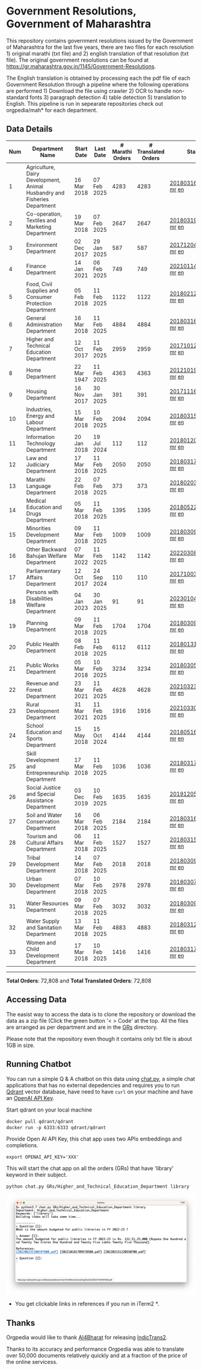 # Government Resolutions, Government of Maharashtra

This repository contains government resolutions issued by the Government of Maharashtra for the last five years, there are two files for each resolution 1) original marathi (txt file) and 2) english translation of that resolution (txt file). The original government resolutions can be found at https://gr.maharashtra.gov.in/1145/Government-Resolutions.

The English translation is obtained by processing each the pdf file of each Government Resolution through a pipeline where the following operations are performed 1) Download the file using crawler 2) OCR to handle non-standard fonts 3) paragraph detection 4) table  detection 5) translation to English. This pipeline is run in sepearate repositories check out orgpedia/mah* for each department.


## Data Details

| Num | Department Name | Start Date | Last Date | # Marathi Orders | # Translated Orders | Starting Order | Last Order |
| --- | --------------- | ---------- | --------- | ---------------- | ------------------- | -------------- | ---------- |
| 1 | Agriculture, Dairy Development, Animal Husbandry and Fisheries Department | 16 Mar 2018 | 07 Feb 2025 | 4283 | 4283 | [201803161624182101.pdf](https://gr.maharashtra.gov.in/Site/Upload/Government%20Resolutions/English/201803161624182101.pdf) [mr](GRs/Agriculture,_Dairy_Development,_Animal_Husbandry_and_Fisheries_Department/201803161624182101.pdf.mr.txt) [en](GRs/Agriculture,_Dairy_Development,_Animal_Husbandry_and_Fisheries_Department/201803161624182101.pdf.en.txt) | [202502071823520801.pdf](https://gr.maharashtra.gov.in/Site/Upload/Government%20Resolutions/English/202502071823520801.pdf) [mr](GRs/Agriculture,_Dairy_Development,_Animal_Husbandry_and_Fisheries_Department/202502071823520801.pdf.mr.txt) [en](GRs/Agriculture,_Dairy_Development,_Animal_Husbandry_and_Fisheries_Department/202502071823520801.pdf.en.txt) |
| 2 | Co-operation, Textiles and Marketing Department | 19 Mar 2018 | 07 Feb 2025 | 2647 | 2647 | [201803191257576702.pdf](https://gr.maharashtra.gov.in/Site/Upload/Government%20Resolutions/English/201803191257576702.pdf) [mr](GRs/Co-operation,_Textiles_and_Marketing_Department/201803191257576702.pdf.mr.txt) [en](GRs/Co-operation,_Textiles_and_Marketing_Department/201803191257576702.pdf.en.txt) | [202502071129106902.pdf](https://gr.maharashtra.gov.in/Site/Upload/Government%20Resolutions/English/202502071129106902....pdf) [mr](GRs/Co-operation,_Textiles_and_Marketing_Department/202502071129106902.pdf.mr.txt) [en](GRs/Co-operation,_Textiles_and_Marketing_Department/202502071129106902.pdf.en.txt) |
| 3 | Environment Department | 02 Dec 2017 | 29 Jan 2025 | 587 | 587 | [201712041147216904.pdf](https://gr.maharashtra.gov.in/Site/Upload/Government%20Resolutions/English/201712041147216904.pdf) [mr](GRs/Environment_Department/201712041147216904.pdf.mr.txt) [en](GRs/Environment_Department/201712041147216904.pdf.en.txt) | [202501291632499904.pdf](https://gr.maharashtra.gov.in/Site/Upload/Government%20Resolutions/English/202501291632499904.pdf) [mr](GRs/Environment_Department/202501291632499904.pdf.mr.txt) [en](GRs/Environment_Department/202501291632499904.pdf.en.txt) |
| 4 | Finance Department | 14 Jan 2021 | 06 Feb 2025 | 749 | 749 | [202101141237329905.pdf](https://gr.maharashtra.gov.in/Site/Upload/Government%20Resolutions/English/202101141237329905.pdf) [mr](GRs/Finance_Department/202101141237329905.pdf.mr.txt) [en](GRs/Finance_Department/202101141237329905.pdf.en.txt) | [202502061531209905.pdf](https://gr.maharashtra.gov.in/Site/Upload/Government%20Resolutions/English/202502061531209905.pdf) [mr](GRs/Finance_Department/202502061531209905.pdf.mr.txt) [en](GRs/Finance_Department/202502061531209905.pdf.en.txt) |
| 5 | Food, Civil Supplies and Consumer Protection Department | 05 Feb 2018 | 11 Feb 2025 | 1122 | 1122 | [201802121244545806.pdf](https://gr.maharashtra.gov.in/Site/Upload/Government%20Resolutions/English/201802121244545806.pdf) [mr](GRs/Food,_Civil_Supplies_and_Consumer_Protection_Department/201802121244545806.pdf.mr.txt) [en](GRs/Food,_Civil_Supplies_and_Consumer_Protection_Department/201802121244545806.pdf.en.txt) | [202502111453271906.pdf](https://gr.maharashtra.gov.in/Site/Upload/Government%20Resolutions/English/202502111453271906.pdf) [mr](GRs/Food,_Civil_Supplies_and_Consumer_Protection_Department/202502111453271906.pdf.mr.txt) [en](GRs/Food,_Civil_Supplies_and_Consumer_Protection_Department/202502111453271906.pdf.en.txt) |
| 6 | General Administration Department | 16 Mar 2018 | 11 Feb 2025 | 4884 | 4884 | [201803161224022707.pdf](https://gr.maharashtra.gov.in/Site/Upload/Government%20Resolutions/English/201803161224022707.pdf) [mr](GRs/General_Administration_Department/201803161224022707.pdf.mr.txt) [en](GRs/General_Administration_Department/201803161224022707.pdf.en.txt) | [202502111256460207.pdf](https://gr.maharashtra.gov.in/Site/Upload/Government%20Resolutions/English/202502111256460207.pdf) [mr](GRs/General_Administration_Department/202502111256460207.pdf.mr.txt) [en](GRs/General_Administration_Department/202502111256460207.pdf.en.txt) |
| 7 | Higher and Technical Education Department | 12 Oct 2017 | 11 Feb 2025 | 2959 | 2959 | [201710121514029708.pdf](https://gr.maharashtra.gov.in/Site/Upload/Government%20Resolutions/English/201710121514029708.pdf) [mr](GRs/Higher_and_Technical_Education_Department/201710121514029708.pdf.mr.txt) [en](GRs/Higher_and_Technical_Education_Department/201710121514029708.pdf.en.txt) | [202502111618316108.pdf](https://gr.maharashtra.gov.in/Site/Upload/Government%20Resolutions/English/202502111618316108.pdf) [mr](GRs/Higher_and_Technical_Education_Department/202502111618316108.pdf.mr.txt) [en](GRs/Higher_and_Technical_Education_Department/202502111618316108.pdf.en.txt) |
| 8 | Home Department | 22 Mar 1947 | 11 Feb 2025 | 4363 | 4363 | [201210191648552129.pdf](https://gr.maharashtra.gov.in/Site/Upload/Government%20Resolutions/English/201210191648552129.pdf) [mr](GRs/Home_Department/201210191648552129.pdf.mr.txt) [en](GRs/Home_Department/201210191648552129.pdf.en.txt) | [202502111510300129.pdf](https://gr.maharashtra.gov.in/Site/Upload/Government%20Resolutions/English/202502111510300129.pdf) [mr](GRs/Home_Department/202502111510300129.pdf.mr.txt) [en](GRs/Home_Department/202502111510300129.pdf.en.txt) |
| 9 | Housing Department | 16 Nov 2017 | 30 Jan 2025 | 391 | 391 | [201711161447076609.pdf](https://gr.maharashtra.gov.in/Site/Upload/Government%20Resolutions/English/201711161447076609.pdf) [mr](GRs/Housing_Department/201711161447076609.pdf.mr.txt) [en](GRs/Housing_Department/201711161447076609.pdf.en.txt) | [202501301452001209.pdf](https://gr.maharashtra.gov.in/Site/Upload/Government%20Resolutions/English/202501301452001209.pdf) [mr](GRs/Housing_Department/202501301452001209.pdf.mr.txt) [en](GRs/Housing_Department/202501301452001209.pdf.en.txt) |
| 10 | Industries, Energy and Labour Department | 15 Mar 2018 | 10 Feb 2025 | 2094 | 2094 | [201803151204055010.pdf](https://gr.maharashtra.gov.in/Site/Upload/Government%20Resolutions/English/201803151204055010.pdf) [mr](GRs/Industries,_Energy_and_Labour_Department/201803151204055010.pdf.mr.txt) [en](GRs/Industries,_Energy_and_Labour_Department/201803151204055010.pdf.en.txt) | [202502101751335410.pdf](https://gr.maharashtra.gov.in/Site/Upload/Government%20Resolutions/English/202502101751335410.pdf) [mr](GRs/Industries,_Energy_and_Labour_Department/202502101751335410.pdf.mr.txt) [en](GRs/Industries,_Energy_and_Labour_Department/202502101751335410.pdf.en.txt) |
| 11 | Information Technology Department | 20 Jan 2018 | 19 Jul 2024 | 112 | 112 | [201801201843024511.pdf](https://gr.maharashtra.gov.in/Site/Upload/Government%20Resolutions/English/201801201843024511.pdf) [mr](GRs/Information_Technology_Department/201801201843024511.pdf.mr.txt) [en](GRs/Information_Technology_Department/201801201843024511.pdf.en.txt) | [202407191742379111.pdf](https://gr.maharashtra.gov.in/Site/Upload/Government%20Resolutions/English/202407191742379111.pdf) [mr](GRs/Information_Technology_Department/202407191742379111.pdf.mr.txt) [en](GRs/Information_Technology_Department/202407191742379111.pdf.en.txt) |
| 12 | Law and Judiciary Department | 17 Mar 2018 | 11 Feb 2025 | 2050 | 2050 | [201803171129290212.pdf](https://gr.maharashtra.gov.in/Site/Upload/Government%20Resolutions/English/201803171129290212.pdf) [mr](GRs/Law_and_Judiciary_Department/201803171129290212.pdf.mr.txt) [en](GRs/Law_and_Judiciary_Department/201803171129290212.pdf.en.txt) | [202502111248466612.pdf](https://gr.maharashtra.gov.in/Site/Upload/Government%20Resolutions/English/202502111248466612.pdf) [mr](GRs/Law_and_Judiciary_Department/202502111248466612.pdf.mr.txt) [en](GRs/Law_and_Judiciary_Department/202502111248466612.pdf.en.txt) |
| 13 | Marathi Language Department | 22 Feb 2018 | 07 Feb 2025 | 373 | 373 | [201802031549154233.pdf](https://gr.maharashtra.gov.in/Site/Upload/Government%20Resolutions/English/201802031549154233.pdf) [mr](GRs/Marathi_Language_Department/201802031549154233.pdf.mr.txt) [en](GRs/Marathi_Language_Department/201802031549154233.pdf.en.txt) | [202502072006559433.pdf](https://gr.maharashtra.gov.in/Site/Upload/Government%20Resolutions/English/202502072006559433.pdf) [mr](GRs/Marathi_Language_Department/202502072006559433.pdf.mr.txt) [en](GRs/Marathi_Language_Department/202502072006559433.pdf.en.txt) |
| 14 | Medical Education and Drugs Department | 05 Mar 2018 | 11 Feb 2025 | 1395 | 1395 | [201805221424292513.pdf](https://gr.maharashtra.gov.in/Site/Upload/Government%20Resolutions/English/201805221424292513.pdf) [mr](GRs/Medical_Education_and_Drugs_Department/201805221424292513.pdf.mr.txt) [en](GRs/Medical_Education_and_Drugs_Department/201805221424292513.pdf.en.txt) | [202502111604534613.pdf](https://gr.maharashtra.gov.in/Site/Upload/Government%20Resolutions/English/202502111604534613.pdf) [mr](GRs/Medical_Education_and_Drugs_Department/202502111604534613.pdf.mr.txt) [en](GRs/Medical_Education_and_Drugs_Department/202502111604534613.pdf.en.txt) |
| 15 | Minorities Development Department | 09 Mar 2018 | 11 Feb 2025 | 1009 | 1009 | [201803091218355314.pdf](https://gr.maharashtra.gov.in/Site/Upload/Government%20Resolutions/English/201803091218355314.pdf) [mr](GRs/Minorities_Development_Department/201803091218355314.pdf.mr.txt) [en](GRs/Minorities_Development_Department/201803091218355314.pdf.en.txt) | [202502111546338714.pdf](https://gr.maharashtra.gov.in/Site/Upload/Government%20Resolutions/English/202502111546338714.pdf) [mr](GRs/Minorities_Development_Department/202502111546338714.pdf.mr.txt) [en](GRs/Minorities_Development_Department/202502111546338714.pdf.en.txt) |
| 16 | Other Backward Bahujan Welfare Department | 07 Mar 2022 | 11 Feb 2025 | 1142 | 1142 | [202203081752439334.pdf](https://gr.maharashtra.gov.in/Site/Upload/Government%20Resolutions/English/202203081752439334.pdf) [mr](GRs/Other_Backward_Bahujan_Welfare_Department/202203081752439334.pdf.mr.txt) [en](GRs/Other_Backward_Bahujan_Welfare_Department/202203081752439334.pdf.en.txt) | [202502111239055234.pdf](https://gr.maharashtra.gov.in/Site/Upload/Government%20Resolutions/English/202502111239055234.pdf) [mr](GRs/Other_Backward_Bahujan_Welfare_Department/202502111239055234.pdf.mr.txt) [en](GRs/Other_Backward_Bahujan_Welfare_Department/202502111239055234.pdf.en.txt) |
| 17 | Parliamentary Affairs Department | 12 Oct 2017 | 24 Sep 2024 | 110 | 110 | [201710031642378615.pdf](https://gr.maharashtra.gov.in/Site/Upload/Government%20Resolutions/English/201710031642378615.pdf) [mr](GRs/Parliamentary_Affairs_Department/201710031642378615.pdf.mr.txt) [en](GRs/Parliamentary_Affairs_Department/201710031642378615.pdf.en.txt) | [202409241152433515.pdf](https://gr.maharashtra.gov.in/Site/Upload/Government%20Resolutions/English/202409241152433515.pdf) [mr](GRs/Parliamentary_Affairs_Department/202409241152433515.pdf.mr.txt) [en](GRs/Parliamentary_Affairs_Department/202409241152433515.pdf.en.txt) |
| 18 | Persons with Disabilities Welfare Department | 04 Jan 2023 | 30 Jan 2025 | 91 | 91 | [202301041906309635.pdf](https://gr.maharashtra.gov.in/Site/Upload/Government%20Resolutions/English/202301041906309635.pdf) [mr](GRs/Persons_with_Disabilities_Welfare_Department/202301041906309635.pdf.mr.txt) [en](GRs/Persons_with_Disabilities_Welfare_Department/202301041906309635.pdf.en.txt) | [202501301714002335.pdf](https://gr.maharashtra.gov.in/Site/Upload/Government%20Resolutions/English/202501301714002335.pdf) [mr](GRs/Persons_with_Disabilities_Welfare_Department/202501301714002335.pdf.mr.txt) [en](GRs/Persons_with_Disabilities_Welfare_Department/202501301714002335.pdf.en.txt) |
| 19 | Planning Department | 09 Mar 2018 | 11 Feb 2025 | 1704 | 1704 | [201803091441032716.pdf](https://gr.maharashtra.gov.in/Site/Upload/Government%20Resolutions/English/201803091441032716.pdf) [mr](GRs/Planning_Department/201803091441032716.pdf.mr.txt) [en](GRs/Planning_Department/201803091441032716.pdf.en.txt) | [202502111609457616.pdf](https://gr.maharashtra.gov.in/Site/Upload/Government%20Resolutions/English/202502111609457616.pdf) [mr](GRs/Planning_Department/202502111609457616.pdf.mr.txt) [en](GRs/Planning_Department/202502111609457616.pdf.en.txt) |
| 20 | Public Health Department | 08 Feb 2018 | 11 Feb 2025 | 6112 | 6112 | [201801311722275417.pdf](https://gr.maharashtra.gov.in/Site/Upload/Government%20Resolutions/English/201801311722275417.pdf) [mr](GRs/Public_Health_Department/201801311722275417.pdf.mr.txt) [en](GRs/Public_Health_Department/201801311722275417.pdf.en.txt) | [202502111501554917.pdf](https://gr.maharashtra.gov.in/Site/Upload/Government%20Resolutions/English/202502111501554917.pdf) [mr](GRs/Public_Health_Department/202502111501554917.pdf.mr.txt) [en](GRs/Public_Health_Department/202502111501554917.pdf.en.txt) |
| 21 | Public Works Department | 05 Mar 2018 | 10 Feb 2025 | 3234 | 3234 | [201803051515468118.pdf](https://gr.maharashtra.gov.in/Site/Upload/Government%20Resolutions/English/201803051515468118.pdf) [mr](GRs/Public_Works_Department/201803051515468118.pdf.mr.txt) [en](GRs/Public_Works_Department/201803051515468118.pdf.en.txt) | [202502101211543318.pdf](https://gr.maharashtra.gov.in/Site/Upload/Government%20Resolutions/English/202502101211543318.pdf) [mr](GRs/Public_Works_Department/202502101211543318.pdf.mr.txt) [en](GRs/Public_Works_Department/202502101211543318.pdf.en.txt) |
| 22 | Revenue and Forest Department | 23 Mar 2021 | 11 Feb 2025 | 4628 | 4628 | [202103231328393119.pdf](https://gr.maharashtra.gov.in/Site/Upload/Government%20Resolutions/English/202103231328393119.pdf) [mr](GRs/Revenue_and_Forest_Department/202103231328393119.pdf.mr.txt) [en](GRs/Revenue_and_Forest_Department/202103231328393119.pdf.en.txt) | [202502111724586419.pdf](https://gr.maharashtra.gov.in/Site/Upload/Government%20Resolutions/English/202502111724586419.pdf) [mr](GRs/Revenue_and_Forest_Department/202502111724586419.pdf.mr.txt) [en](GRs/Revenue_and_Forest_Department/202502111724586419.pdf.en.txt) |
| 23 | Rural Development Department | 31 Mar 2021 | 11 Feb 2025 | 1916 | 1916 | [202103301021181120.pdf](https://gr.maharashtra.gov.in/Site/Upload/Government%20Resolutions/English/202103301021181120.pdf) [mr](GRs/Rural_Development_Department/202103301021181120.pdf.mr.txt) [en](GRs/Rural_Development_Department/202103301021181120.pdf.en.txt) | [202502111423556720.pdf](https://gr.maharashtra.gov.in/Site/Upload/Government%20Resolutions/English/202502111423556720.pdf) [mr](GRs/Rural_Development_Department/202502111423556720.pdf.mr.txt) [en](GRs/Rural_Development_Department/202502111423556720.pdf.en.txt) |
| 24 | School Education and Sports Department | 15 May 2018 | 15 Oct 2024 | 4144 | 4144 | [201805161114241221.pdf](https://gr.maharashtra.gov.in/Site/Upload/Government%20Resolutions/English/201805161114241221.pdf) [mr](GRs/School_Education_and_Sports_Department/201805161114241221.pdf.mr.txt) [en](GRs/School_Education_and_Sports_Department/201805161114241221.pdf.en.txt) | [202410152127537021.pdf](https://gr.maharashtra.gov.in/Site/Upload/Government%20Resolutions/English/202410152127537021.pdf) [mr](GRs/School_Education_and_Sports_Department/202410152127537021.pdf.mr.txt) [en](GRs/School_Education_and_Sports_Department/202410152127537021.pdf.en.txt) |
| 25 | Skill Development and Entrepreneurship Department | 17 Mar 2018 | 11 Feb 2025 | 1036 | 1036 | [201803171322099003.pdf](https://gr.maharashtra.gov.in/Site/Upload/Government%20Resolutions/English/201803171322099003.pdf) [mr](GRs/Skill_Development_and_Entrepreneurship_Department/201803171322099003.pdf.mr.txt) [en](GRs/Skill_Development_and_Entrepreneurship_Department/201803171322099003.pdf.en.txt) | [202502111625516803.pdf](https://gr.maharashtra.gov.in/Site/Upload/Government%20Resolutions/English/202502111625516803.pdf) [mr](GRs/Skill_Development_and_Entrepreneurship_Department/202502111625516803.pdf.mr.txt) [en](GRs/Skill_Development_and_Entrepreneurship_Department/202502111625516803.pdf.en.txt) |
| 26 | Social Justice and Special Assistance Department | 03 Dec 2019 | 10 Feb 2025 | 1635 | 1635 | [201912051107011622.pdf](https://gr.maharashtra.gov.in/Site/Upload/Government%20Resolutions/English/201912051107011622.pdf) [mr](GRs/Social_Justice_and_Special_Assistance_Department/201912051107011622.pdf.mr.txt) [en](GRs/Social_Justice_and_Special_Assistance_Department/201912051107011622.pdf.en.txt) | [202502101319361922.pdf](https://gr.maharashtra.gov.in/Site/Upload/Government%20Resolutions/English/202502101319361922.pdf) [mr](GRs/Social_Justice_and_Special_Assistance_Department/202502101319361922.pdf.mr.txt) [en](GRs/Social_Justice_and_Special_Assistance_Department/202502101319361922.pdf.en.txt) |
| 27 | Soil and Water Conservation Department | 16 Mar 2018 | 06 Feb 2025 | 2184 | 2184 | [201803161247582426.pdf](https://gr.maharashtra.gov.in/Site/Upload/Government%20Resolutions/English/201803161247582426.pdf) [mr](GRs/Soil_and_Water_Conservation_Department/201803161247582426.pdf.mr.txt) [en](GRs/Soil_and_Water_Conservation_Department/201803161247582426.pdf.en.txt) | [202502061804123426.pdf](https://gr.maharashtra.gov.in/Site/Upload/Government%20Resolutions/English/202502061804123426.pdf) [mr](GRs/Soil_and_Water_Conservation_Department/202502061804123426.pdf.mr.txt) [en](GRs/Soil_and_Water_Conservation_Department/202502061804123426.pdf.en.txt) |
| 28 | Tourism and Cultural Affairs Department | 06 Mar 2018 | 11 Feb 2025 | 1527 | 1527 | [201803151055091823.pdf](https://gr.maharashtra.gov.in/Site/Upload/Government%20Resolutions/English/201803151055091823.pdf) [mr](GRs/Tourism_and_Cultural_Affairs_Department/201803151055091823.pdf.mr.txt) [en](GRs/Tourism_and_Cultural_Affairs_Department/201803151055091823.pdf.en.txt) | [202502111746156723.pdf](https://gr.maharashtra.gov.in/Site/Upload/Government%20Resolutions/English/202502111746156723.pdf) [mr](GRs/Tourism_and_Cultural_Affairs_Department/202502111746156723.pdf.mr.txt) [en](GRs/Tourism_and_Cultural_Affairs_Department/202502111746156723.pdf.en.txt) |
| 29 | Tribal Development Department | 14 Mar 2018 | 07 Feb 2025 | 2018 | 2018 | [201803091105184924.pdf](https://gr.maharashtra.gov.in/Site/Upload/Government%20Resolutions/English/201803091105184924.pdf) [mr](GRs/Tribal_Development_Department/201803091105184924.pdf.mr.txt) [en](GRs/Tribal_Development_Department/201803091105184924.pdf.en.txt) | [202502071552480324.pdf](https://gr.maharashtra.gov.in/Site/Upload/Government%20Resolutions/English/202502071552480324.pdf) [mr](GRs/Tribal_Development_Department/202502071552480324.pdf.mr.txt) [en](GRs/Tribal_Development_Department/202502071552480324.pdf.en.txt) |
| 30 | Urban Development Department | 07 Mar 2018 | 10 Feb 2025 | 2978 | 2978 | [201803071203178325.pdf](https://gr.maharashtra.gov.in/Site/Upload/Government%20Resolutions/English/201803071203178325.pdf) [mr](GRs/Urban_Development_Department/201803071203178325.pdf.mr.txt) [en](GRs/Urban_Development_Department/201803071203178325.pdf.en.txt) | [202502101833284625.pdf](https://gr.maharashtra.gov.in/Site/Upload/Government%20Resolutions/English/202502101833284625.pdf) [mr](GRs/Urban_Development_Department/202502101833284625.pdf.mr.txt) [en](GRs/Urban_Development_Department/202502101833284625.pdf.en.txt) |
| 31 | Water Resources Department | 09 Mar 2018 | 07 Feb 2025 | 3032 | 3032 | [201803091034435527.pdf](https://gr.maharashtra.gov.in/Site/Upload/Government%20Resolutions/English/201803091034435527.pdf) [mr](GRs/Water_Resources_Department/201803091034435527.pdf.mr.txt) [en](GRs/Water_Resources_Department/201803091034435527.pdf.en.txt) | [202502071516509027.pdf](https://gr.maharashtra.gov.in/Site/Upload/Government%20Resolutions/English/202502071516509027....pdf) [mr](GRs/Water_Resources_Department/202502071516509027.pdf.mr.txt) [en](GRs/Water_Resources_Department/202502071516509027.pdf.en.txt) |
| 32 | Water Supply and Sanitation Department | 13 Mar 2018 | 11 Feb 2025 | 4883 | 4883 | [201803121414108428.pdf](https://gr.maharashtra.gov.in/Site/Upload/Government%20Resolutions/English/201803121414108428.pdf) [mr](GRs/Water_Supply_and_Sanitation_Department/201803121414108428.pdf.mr.txt) [en](GRs/Water_Supply_and_Sanitation_Department/201803121414108428.pdf.en.txt) | [202502111332377128.pdf](https://gr.maharashtra.gov.in/Site/Upload/Government%20Resolutions/English/202502111332377128.pdf) [mr](GRs/Water_Supply_and_Sanitation_Department/202502111332377128.pdf.mr.txt) [en](GRs/Water_Supply_and_Sanitation_Department/202502111332377128.pdf.en.txt) |
| 33 | Women and Child Development Department | 17 Mar 2018 | 10 Feb 2025 | 1416 | 1416 | [201803171539444330.pdf](https://gr.maharashtra.gov.in/Site/Upload/Government%20Resolutions/English/201803171539444330.pdf) [mr](GRs/Women_and_Child_Development_Department/201803171539444330.pdf.mr.txt) [en](GRs/Women_and_Child_Development_Department/201803171539444330.pdf.en.txt) | [202502101557110830.pdf](https://gr.maharashtra.gov.in/Site/Upload/Government%20Resolutions/English/202502101557110830.pdf) [mr](GRs/Women_and_Child_Development_Department/202502101557110830.pdf.mr.txt) [en](GRs/Women_and_Child_Development_Department/202502101557110830.pdf.en.txt) |
----------------------------------------------------------------------------------------------------

**Total Orders**: 72,808 and **Total Translated Orders**: 72,808
## Accessing Data

The easist way to access the data is to clone the repository or download the data as a zip file (Click the green button '< > Code' at the top. All the files are arranged as per department and are in the [GRs](GRs) directory.

Please note that the repository even though it contains only txt file is about 1GB in size.

## Running Chatbot

You can run a simple Q & A chatbot on this data using [chat.py](chat.py), a simple chat applications that has no external depedencies and requires you to run [Qdrant](https://qdrant.tech/) vector database, have need to have `curl` on your machine and have an [OpenAI API Key](https://help.openai.com/en/articles/4936850-where-do-i-find-my-secret-api-key).

Start qdrant on your local machine
```shell
docker pull qdrant/qdrant
docker run -p 6333:6333 qdrant/qdrant
```

Provide Open AI API Key, this chat app uses two APIs embeddings and completions.
```shell
export OPENAI_API_KEY='XXX'
```

This will start the chat app on all the orders (GRs) that have 'library' keyword in their subject.

```shell
python chat.py GRs/Higher_and_Technical_Education_Department library
```

![screenshot of running chat.py](screenshot.png)

* You get clickable links in references if you run in iTerm2 *.

## Thanks

Orgpedia would like to thank [AI4Bharat](https://ai4bharat.iitm.ac.in/) for releasing [IndicTrans2](https://github.com/AI4Bharat/IndicTrans2).

Thanks to its accuracy and performance Orgpedia was able to translate over 50,000 documents relatively quickly and at a fraction of the price of the online servicess.

